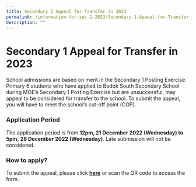 ```yaml
---
title: Secondary 1 Appeal for Transfer in 2023
permalink: /information-for-sec-1-2023/Secondary-1-Appeal-for-Transfer-in-2023/
description: ""
---
```

Secondary 1 Appeal for Transfer in 2023
=======================================

School admissions are based on merit in the Secondary 1 Posting Exercise. Primary 6 students who have applied to Bedok South Secondary School during MOE’s Secondary 1 Posting Exercise but are unsuccessful, may appeal to be considered for transfer to the school. To submit the appeal, you will have to meet the school’s cut-off point (COP).


### Application Period

The application period is from **12pm, 21 December 2022 (Wednesday) to 5pm,** **28 December 2022 (Wednesday)**. Late submission will not be considered.


### How to apply?

To submit the appeal, please click **[here](https://form.gov.sg/639bb961dfcf8d00126944bb)** or scan the QR code to access the form.